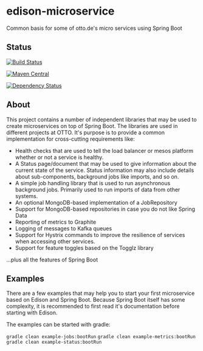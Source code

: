 # edison-microservice
Common basis for some of otto.de's micro services using Spring Boot

## Status
[![Build Status](https://travis-ci.org/otto-de/edison-microservice.svg)](https://travis-ci.org/otto-de/edison-microservice)

[![Maven Central](https://maven-badges.herokuapp.com/maven-central/de.otto.edison/health/badge.svg)](https://maven-badges.herokuapp.com/maven-central/de.otto.edison/health)

[![Dependency Status](https://www.versioneye.com/user/projects/55ba6f016537620017001905/badge.svg?style=flat)](https://www.versioneye.com/user/projects/55ba6f016537620017001905)


## About
This project contains a number of independent libraries that may be used to create microservices on top of Spring Boot. The libraries are used in different projects at OTTO. It's purpose is to provide a common implementation for cross-cutting requirements like:
* Health checks that are used to tell the load balancer or mesos platform whether or not a service is healthy.
* A Status page/document that may be used to give information about the current state of the service. Status information may also include details about sub-components, background jobs like imports, and so on.
* A simple job handling library that is used to run asynchronous background jobs. Primarily used to run imports of data from other systems.
* An optional MongoDB-based implementation of a JobRepository
* Support for MongoDB-based repositories in case you do not like Spring Data
* Reporting of metrics to Graphite
* Logging of messages to Kafka queues
* Support for Hystrix commands to improve the resilience of services when accessing other services.
* Support for feature toggles based on the Togglz library

...plus all the features of Spring Boot

## Examples

There are a few examples that may help you to start your first microservice based
on Edison and Spring Boot. Because Spring Boot itself has some complexity, it is
recommended to first read it's documentation before starting with Edison.

The examples can be started with gradle:

`gradle clean example-jobs:bootRun`
`gradle clean example-metrics:bootRun`
`gradle clean example-status:bootRun`